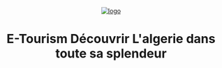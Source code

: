 <div align="center"><a href="#"><img src="https://i.ibb.co/Q8ThsDH/logo.png" alt="logo" border="0" /></a><h1>E-Tourism Découvrir L'algerie dans toute sa splendeur</h1></div>

